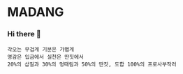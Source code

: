 # MADANG
### Hi there 👋


    각오는 무겁게 기분은 가볍게
    영감은 입금에서 실천은 딴짓에서
    20%의 삽질과 30%의 멍때림과 50%의 딴짓, 도합 100%의 프로사부작러
    


